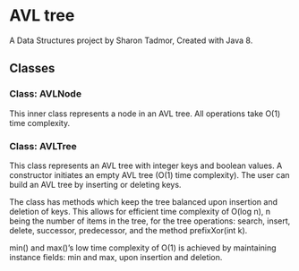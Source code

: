 # AVL tree

A Data Structures project by Sharon Tadmor,
Created with Java 8.

## Classes
### Class: AVLNode
This inner class represents a node in an AVL tree. All operations take O(1) time complexity.

### Class: AVLTree
This class represents an AVL tree with integer keys and boolean values.
A constructor initiates an empty AVL tree (O(1) time complexity). The user can build an AVL tree by inserting or deleting keys.

The class has methods which keep the tree balanced upon insertion and deletion of keys. This allows for efficient time complexity of O(log ⁡n), n being the number of items in the tree, for the tree operations: search, insert, delete, successor, predecessor, and the method prefixXor(int k).

min() and max()’s low time complexity of O(1) is achieved by maintaining instance fields: min and max, upon insertion and deletion.

